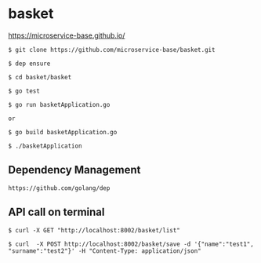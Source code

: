 # basket

https://microservice-base.github.io/


```
$ git clone https://github.com/microservice-base/basket.git

$ dep ensure

$ cd basket/basket

$ go test

$ go run basketApplication.go

or

$ go build basketApplication.go 

$ ./basketApplication
```

## Dependency Management
```
https://github.com/golang/dep
```

## API call on terminal
```
$ curl -X GET "http://localhost:8002/basket/list"

$ curl  -X POST http://localhost:8002/basket/save -d '{"name":"test1", "surname":"test2"}' -H "Content-Type: application/json"
```
